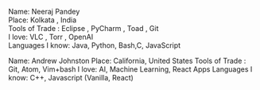 Name: Neeraj Pandey  
Place: Kolkata , India   
Tools of Trade : Eclipse , PyCharm , Toad , Git  
I love: VLC , Torr , OpenAI  
Languages I know: Java, Python, Bash,C, JavaScript    


Name: Andrew Johnston
Place: California, United States
Tools of Trade : Git, Atom, Vim+bash
I love: AI, Machine Learning, React Apps
Languages I know: C++, Javascript (Vanilla, React)

